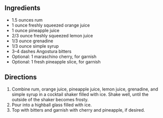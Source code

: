 Ingredients
-----------

- 1.5 ounces rum
- 1 ounce freshly squeezed orange juice
- 1 ounce pineapple juice
- 2/3 ounce freshly squeezed lemon juice
- 1/3 ounce grenadine
- 1/3 ounce simple syrup
- 3–4 dashes Angostura bitters
- Optional: 1 maraschino cherry, for garnish
- Optional: 1 fresh pineapple slice, for garnish


Directions
----------

1. Combine rum, orange juice, pineapple juice, lemon juice, grenadine, and simple syrup in a cocktail shaker filled with ice. Shake well, until the outside of the shaker becomes frosty.
2. Pour into a highball glass filled with ice.
3. Top with bitters and garnish with cherry and pineapple, if desired.
